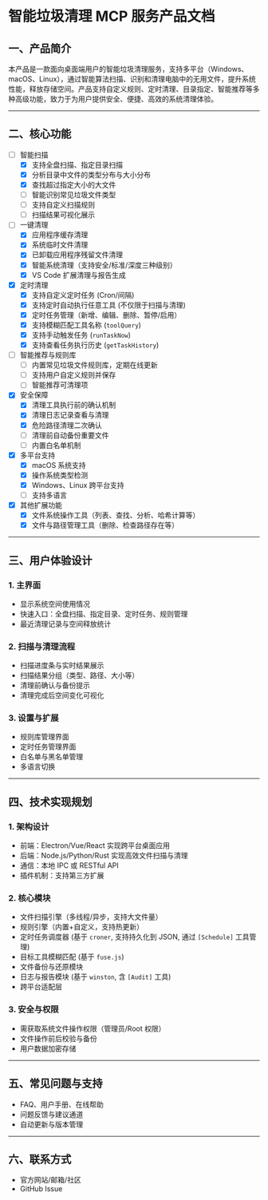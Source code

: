 # 智能垃圾清理 MCP 服务产品文档

## 一、产品简介

本产品是一款面向桌面端用户的智能垃圾清理服务，支持多平台（Windows、macOS、Linux），通过智能算法扫描、识别和清理电脑中的无用文件，提升系统性能，释放存储空间。产品支持自定义规则、定时清理、目录指定、智能推荐等多种高级功能，致力于为用户提供安全、便捷、高效的系统清理体验。

---

## 二、核心功能

- [ ] 智能扫描
  - [x] 支持全盘扫描、指定目录扫描
  - [x] 分析目录中文件的类型分布与大小分布
  - [x] 查找超过指定大小的大文件
  - [ ] 智能识别常见垃圾文件类型
  - [ ] 支持自定义扫描规则
  - [ ] 扫描结果可视化展示

- [ ] 一键清理
  - [x] 应用程序缓存清理
  - [x] 系统临时文件清理
  - [x] 已卸载应用程序残留文件清理
  - [x] 智能系统清理（支持安全/标准/深度三种级别）
  - [x] VS Code 扩展清理与报告生成

- [x] 定时清理
  - [x] 支持自定义定时任务 (Cron/间隔)
  - [x] 支持定时自动执行任意工具 (不仅限于扫描与清理)
  - [x] 定时任务管理（新增、编辑、删除、暂停/启用）
  - [x] 支持模糊匹配工具名称 (`toolQuery`)
  - [x] 支持手动触发任务 (`runTaskNow`)
  - [x] 支持查看任务执行历史 (`getTaskHistory`)

- [ ] 智能推荐与规则库
  - [ ] 内置常见垃圾文件规则库，定期在线更新
  - [ ] 支持用户自定义规则并保存
  - [ ] 智能推荐可清理项

- [x] 安全保障
  - [x] 清理工具执行前的确认机制
  - [x] 清理日志记录查看与清理
  - [x] 危险路径清理二次确认
  - [ ] 清理前自动备份重要文件
  - [ ] 内置白名单机制

- [x] 多平台支持
  - [x] macOS 系统支持
  - [x] 操作系统类型检测
  - [x] Windows、Linux 跨平台支持
  - [ ] 支持多语言

- [x] 其他扩展功能
  - [x] 文件系统操作工具（列表、查找、分析、哈希计算等）
  - [x] 文件与路径管理工具（删除、检查路径存在等）

---

## 三、用户体验设计

### 1. 主界面
- 显示系统空间使用情况
- 快速入口：全盘扫描、指定目录、定时任务、规则管理
- 最近清理记录与空间释放统计

### 2. 扫描与清理流程
- 扫描进度条与实时结果展示
- 扫描结果分组（类型、路径、大小等）
- 清理前确认与备份提示
- 清理完成后空间变化可视化

### 3. 设置与扩展
- 规则库管理界面
- 定时任务管理界面
- 白名单与黑名单管理
- 多语言切换

---

## 四、技术实现规划

### 1. 架构设计
- 前端：Electron/Vue/React 实现跨平台桌面应用
- 后端：Node.js/Python/Rust 实现高效文件扫描与清理
- 通信：本地 IPC 或 RESTful API
- 插件机制：支持第三方扩展

### 2. 核心模块
- 文件扫描引擎（多线程/异步，支持大文件量）
- 规则引擎（内置+自定义，支持热更新）
- 定时任务调度器 (基于 `croner`, 支持持久化到 JSON, 通过 `[Schedule]` 工具管理)
- 目标工具模糊匹配 (基于 `fuse.js`)
- 文件备份与还原模块
- 日志与报告模块 (基于 `winston`, 含 `[Audit]` 工具)
- 跨平台适配层

### 3. 安全与权限
- 需获取系统文件操作权限（管理员/Root 权限）
- 文件操作前后校验与备份
- 用户数据加密存储

---

## 五、常见问题与支持

- FAQ、用户手册、在线帮助
- 问题反馈与建议通道
- 自动更新与版本管理

---

## 六、联系方式

- 官方网站/邮箱/社区
- GitHub Issue 
